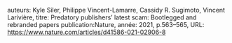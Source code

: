 auteurs: Kyle Siler, Philippe Vincent-Lamarre, Cassidy R. Sugimoto, Vincent Larivière, 
titre: Predatory publishers’ latest scam: Bootlegged and rebranded papers
publication:Nature, 
année: 2021, 
p.563–565,
URL: https://www.nature.com/articles/d41586-021-02906-8

